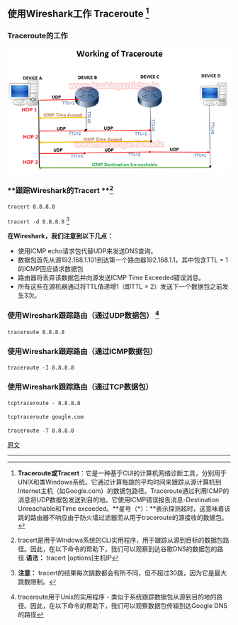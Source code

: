 ## 使用Wireshark工作 Traceroute [^1]

### **Traceroute的工作**

![6](src/6.png)

### **跟踪Wireshark的Tracert **[^2]

`tracert 8.8.8.8`

`tracert -d 8.8.8.8` [^3]

**在Wireshark，我们注意到以下几点：**

- 使用ICMP echo请求包代替UDP来发送DNS查询。
- 数据包首先从源192.168.1.101到达第一个路由器192.168.1.1，其中包含TTL = 1的ICMP回应请求数据包
- 路由器将丢弃该数据包并向源发送ICMP Time Exceeded错误消息。
- 所有这些在源机器通过将TTL值递增1（即TTL = 2）发送下一个数据包之前发生3次。

### **使用Wireshark跟踪路由（通过UDP数据包）** [^4]

`traceroute 8.8.8.8`

### **使用Wireshark跟踪路由（通过ICMP数据包）**

`traceroute -I 8.8.8.8`

### **使用Wireshark跟踪路由（通过TCP数据包）**

`tcptraceroute - 8.8.8.8`

`tcptraceroute google.com`

`traceroute -T 8.8.8.8`

[原文](https://www.hackingarticles.in/working-of-traceroute-using-wireshark/)

---

[^1]: **Traceroute或Tracert**：它是一种基于CUI的计算机网络诊断工具，分别用于UNIX和类Windows系统。它通过计算每跳的平均时间来跟踪从源计算机到Internet主机（如Google.com）的数据包路径。Traceroute通过利用ICMP的消息将UDP数据包发送到目的地。它使用ICMP错误报告消息-Destination Unreachable和Time exceeded。**星号（\*）：**表示探测超时，这意味着该跳的路由器不响应由于防火墙过滤器而从用于traceroute的源接收的数据包。
[^2]: tracert是用于Windows系统的CLI实用程序，用于跟踪从源到目标的数据包路径。因此，在以下命令的帮助下，我们可以观察到达谷歌DNS的数据包的路径.**语法：** tracert [options]主机IP
[^3]: **注意：** tracert的结果每次跳数都会有所不同，但不超过30跳，因为它是最大跳数限制。
[^4]: traceroute用于Unix的实用程序 - 类似于系统跟踪数据包从源到目的地的路径。因此，在以下命令的帮助下，我们可以观察数据包传输到达Google DNS的路径